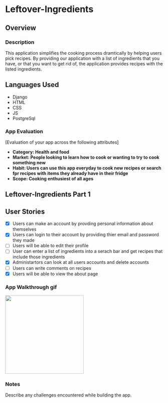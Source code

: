# Leftover-Ingredients

## Overview
### Description 
  This application simplifies the cooking process dramtically by helping users pick recipes. By providing our application with a list of ingredients that you have, or that you want to get rid of, the application provides recipes with the listed ingredients. 

## Languages Used
- Django
- HTML
- CSS
- JS
- PostgreSql

### App Evaluation 
[Evaluation of your app across the following attributes]
- **Category: Health and food**
- **Market: People looking to learn how to cook or wanting to try to cook something new**
- **Habit: Users can use this app everyday to cook new recipes or search fpr recipes with items they already have in their fridge**
- **Scope: Cooking enthusiest of all ages**

## Leftover-Ingredients Part 1 

## User Stories
- [x] Users can make an account by provding personal information about themselves
- [x] Users can login to their account by providing thier email and password they made
- [ ] Users will be able to edit their profile
- [ ] User can enter a list of ingredients into a serach bar and get recipes that include those ingredients  
- [x] Administartors can look at all users accounts and delete accounts
- [ ] Users can write comments on recipes
- [x] Users will be able to view the about page                      

### App Walkthrough gif 

<img src="FILENAME" width=250><br>

### Notes
Describe any challenges encountered while building the app.
